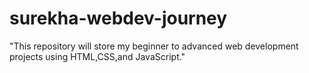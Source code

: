 # surekha-webdev-journey
"This repository will store my beginner to advanced web development projects using HTML,CSS,and JavaScript."
